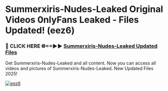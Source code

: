 # Summerxiris-Nudes-Leaked Original Videos 0nlyFans Leaked - Files Updated! (eez6)

<h3>🔴 CLICK HERE 🌐==►► <a href="https://tinyurl.com/4mcuefdz" rel="nofollow">Summerxiris-Nudes-Leaked Updated Files</a></h3>

Get Summerxiris-Nudes-Leaked and all content. Now you can access all videos and pictures of Summerxiris-Nudes-Leaked. New Updated Files 2025!

[![eez6](https://i.imgur.com/StAQSOY.gif)](https://tinyurl.com/4mcuefdz)
